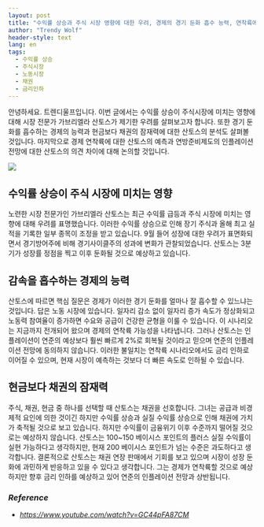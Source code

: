 ```yaml
---
layout: post
title: "수익률 상승과 주식 시장 영향에 대한 우려, 경제의 경기 둔화 흡수 능력, 연착륙에 대한 예측"
author: "Trendy Wolf"
header-style: text
lang: en
tags:
  - 수익률 상승
  - 주식시장
  - 노동시장
  - 채권
  - 금리인하
---
```


안녕하세요. 트렌디울프입니다. 이번 글에서는 수익률 상승이 주식시장에 미치는 영향에 대해 시장 전문가 가브리엘라 산토스가 제기한 우려를 살펴보고자 합니다. 또한 경기 둔화를 흡수하는 경제의 능력과 현금보다 채권의 잠재력에 대한 산토스의 분석도 살펴볼 것입니다. 마지막으로 경제 연착륙에 대한 산토스의 예측과 연방준비제도의 인플레이션 전망에 대한 산토스의 의견 차이에 대해 논의할 것입니다.

<img
    src="https://i.ytimg.com/vi/GC44pFA87CM/hqdefault.jpg"
/>


## 수익률 상승이 주식 시장에 미치는 영향
노련한 시장 전문가인 가브리엘라 산토스는 최근 수익률 급등과 주식 시장에 미치는 영향에 대해 우려를 표명했습니다. 이러한 수익률 상승으로 인해 장기 주식과 올해 최고 실적을 기록한 일부 종목이 조정을 받고 있습니다. 9월 들어 성장에 대한 우려가 표면화되면서 경기방어주에 비해 경기사이클주의 성과에 변화가 관찰되었습니다. 산토스는 3분기가 성장률 정점을 찍고 이후 둔화될 것으로 예상하고 있습니다.

## 감속을 흡수하는 경제의 능력
산토스에 따르면 핵심 질문은 경제가 이러한 경기 둔화를 얼마나 잘 흡수할 수 있느냐는 것입니다. 답은 노동 시장에 있습니다. 일자리 감소 없이 일자리 증가 속도가 정상화되고 노동력 참여율이 증가하면 수요와 공급이 건강한 균형을 이룰 수 있습니다. 이 시나리오는 지금까지 전개되어 왔으며 경제의 연착륙 가능성을 나타냅니다. 그러나 산토스는 인플레이션이 연준의 예상보다 훨씬 빠르게 2%로 회복될 것이라고 믿으며 연준의 인플레이션 전망에 동의하지 않습니다. 이러한 불일치는 연착륙 시나리오에서도 금리 인하로 이어질 수 있으며, 현재 시장이 예측하는 것보다 더 빠른 속도로 인하될 수 있습니다.

## 현금보다 채권의 잠재력
주식, 채권, 현금 중 하나를 선택할 때 산토스는 채권을 선호합니다. 그녀는 공급과 비경제적 요인에 의한 것이긴 하지만 수익률 상승과 실질 수익률 상승으로 인해 채권에 가치가 축적될 것으로 보고 있습니다. 하지만 수익률이 금융위기 이후 수준까지 떨어질 것으로는 예상하지 않습니다. 산토스는 100~150 베이시스 포인트의 플러스 실질 수익률이 실현 가능하다고 생각하지만, 현재 200 베이시스 포인트가 넘는 수준은 과도하다고 생각합니다. 결론적으로 산토스는 채권 연장 판매에서 기회를 보고 있으며 시장이 성장 둔화에 과민하게 반응하고 있을 수 있다고 생각합니다. 그는 경제가 연착륙할 것으로 예상하지만 향후 금리 인하를 예상하고 있어 연준의 인플레이션 전망과 상반됩니다.


### _Reference_
- _https://www.youtube.com/watch?v=GC44pFA87CM_

